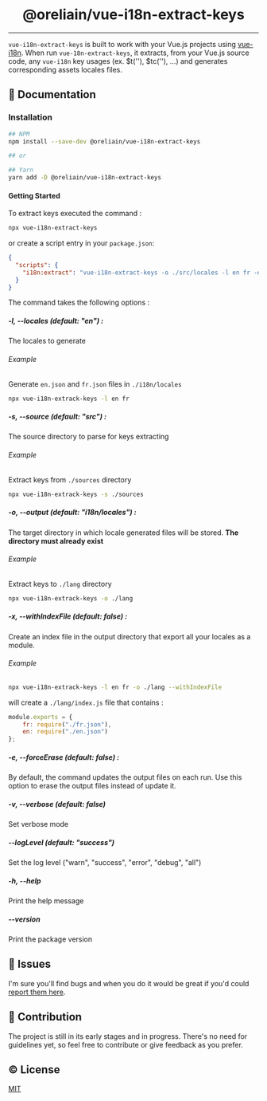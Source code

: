 <h1 align="center">@oreliain/vue-i18n-extract-keys</h1>
<p align="center">

</p>

---

`vue-i18n-extract-keys` is built to work with your Vue.js projects using [vue-i18n](https://kazupon.github.io/vue-i18n/). When run `vue-18n-extract-keys`, it extracts, from your Vue.js source code, any `vue-i18n` key usages (ex. $t(''), $tc(''), ...) and generates corresponding assets locales files.

## :book: Documentation

### Installation
```bash
## NPM
npm install --save-dev @oreliain/vue-i18n-extract-keys

## or

## Yarn
yarn add -D @oreliain/vue-i18n-extract-keys
```

#### Getting Started

To extract keys executed the command : 
```bash
npx vue-i18n-extract-keys
```

or create a script entry in your `package.json`:
```json
{
  "scripts": {
    "i18n:extract": "vue-i18n-extract-keys -o ./src/locales -l en fr -e -x"
  }
}
```

The command takes the following options : 

##### -l, --locales (default: "en") :
The locales to generate

###### Example

Generate `en.json` and `fr.json` files in `./i18n/locales`
```bash
npx vue-i18n-extrack-keys -l en fr
```

##### -s, --source (default: "src") :
The source directory to parse for keys extracting

###### Example

Extract keys from `./sources` directory
```bash
npx vue-i18n-extrack-keys -s ./sources
```

##### -o, --output (default: "i18n/locales") :
The target directory in which locale generated files will be stored. **The directory must already exist**

###### Example

Extract keys to `./lang` directory
```bash
npx vue-i18n-extrack-keys -o ./lang
```
##### -x, --withIndexFile (default: false) :
Create an index file in the output directory that export all your locales as a module. 

###### Example

```bash
npx vue-i18n-extrack-keys -l en fr -o ./lang --withIndexFile
```

will create a `./lang/index.js` file that contains : 
```javascript
module.exports = {
	fr: require("./fr.json"),
	en: require("./en.json")
};
```

##### -e, --forceErase (default: false) :
By default, the command updates the output files on each run. Use this option to erase the output files instead of update it.

##### -v, --verbose (default: false)
Set verbose mode

##### --logLevel (default: "success")
Set the log level ("warn", "success", "error", "debug", "all")

##### -h, --help
Print the help message

##### --version
Print the package version


## :bug: Issues

I'm sure you'll find bugs and when you do it would be great if you'd could [report them here](https://github.com/oreliain/vue-i18n-extract-keys/issues).

## :muscle: Contribution

The project is still in its early stages and in progress. There's no need for guidelines yet, so feel free to contribute or give feedback as you prefer.


## :copyright: License

[MIT](http://opensource.org/licenses/MIT)